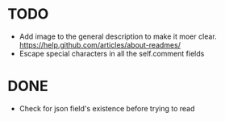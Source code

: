 # TODO

* Add image to the general description to make it moer clear. https://help.github.com/articles/about-readmes/
* Escape special characters in all the self.comment fields

# DONE 

* Check for json field's existence before trying to read